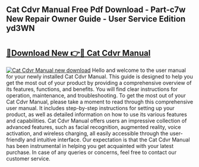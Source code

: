 ## Cat Cdvr Manual Free Pdf Download - Part-c7w New Repair Owner Guide - User Service Edition yd3WN

# <h2><a href="http://bc42075.oget.top/?id=Cat+Cdvr+Manual">🔗Download New 👉🔴 Cat Cdvr Manual</a></h2>

[![Cat Cdvr Manual new download](https://i.imgur.com/5g1atiW.png)](http://bc42075.oget.top/?id=Cat+Cdvr+Manual)
Hello and welcome to the user manual for your newly installed Cat Cdvr Manual. This guide is designed to help you get the most out of your product by providing a comprehensive overview of its features, functions, and benefits. You will find clear instructions for operation, maintenance, and troubleshooting. To get the most out of your Cat Cdvr Manual, please take a moment to read through this comprehensive user manual. It includes step-by-step instructions for setting up your product, as well as detailed information on how to use its various features and capabilities. Cat Cdvr Manual offers users an impressive collection of advanced features, such as facial recognition, augmented reality, voice activation, and wireless charging, all easily accessible through the user-friendly and intuitive interface. Our expectation is that the Cat Cdvr Manual has been instrumental in helping you get acquainted with your latest purchase. In case of any queries or concerns, feel free to contact our customer service.
